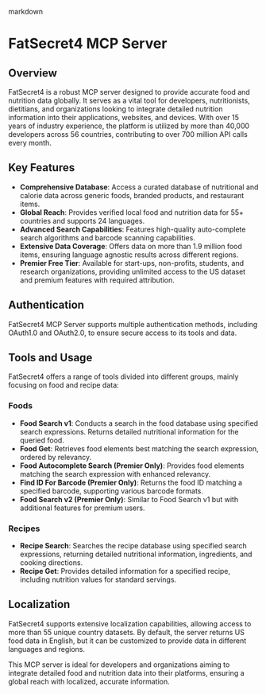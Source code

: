markdown
# FatSecret4 MCP Server

## Overview

FatSecret4 is a robust MCP server designed to provide accurate food and nutrition data globally. It serves as a vital tool for developers, nutritionists, dietitians, and organizations looking to integrate detailed nutrition information into their applications, websites, and devices. With over 15 years of industry experience, the platform is utilized by more than 40,000 developers across 56 countries, contributing to over 700 million API calls every month.

## Key Features

- **Comprehensive Database**: Access a curated database of nutritional and calorie data across generic foods, branded products, and restaurant items.
- **Global Reach**: Provides verified local food and nutrition data for 55+ countries and supports 24 languages.
- **Advanced Search Capabilities**: Features high-quality auto-complete search algorithms and barcode scanning capabilities.
- **Extensive Data Coverage**: Offers data on more than 1.9 million food items, ensuring language agnostic results across different regions.
- **Premier Free Tier**: Available for start-ups, non-profits, students, and research organizations, providing unlimited access to the US dataset and premium features with required attribution.

## Authentication

FatSecret4 MCP Server supports multiple authentication methods, including OAuth1.0 and OAuth2.0, to ensure secure access to its tools and data.

## Tools and Usage

FatSecret4 offers a range of tools divided into different groups, mainly focusing on food and recipe data:

### Foods

- **Food Search v1**: Conducts a search in the food database using specified search expressions. Returns detailed nutritional information for the queried food.
- **Food Get**: Retrieves food elements best matching the search expression, ordered by relevancy.
- **Food Autocomplete Search (Premier Only)**: Provides food elements matching the search expression with enhanced relevancy.
- **Find ID For Barcode (Premier Only)**: Returns the food ID matching a specified barcode, supporting various barcode formats.
- **Food Search v2 (Premier Only)**: Similar to Food Search v1 but with additional features for premium users.

### Recipes

- **Recipe Search**: Searches the recipe database using specified search expressions, returning detailed nutritional information, ingredients, and cooking directions.
- **Recipe Get**: Provides detailed information for a specified recipe, including nutrition values for standard servings.

## Localization

FatSecret4 supports extensive localization capabilities, allowing access to more than 55 unique country datasets. By default, the server returns US food data in English, but it can be customized to provide data in different languages and regions.

This MCP server is ideal for developers and organizations aiming to integrate detailed food and nutrition data into their platforms, ensuring a global reach with localized, accurate information.